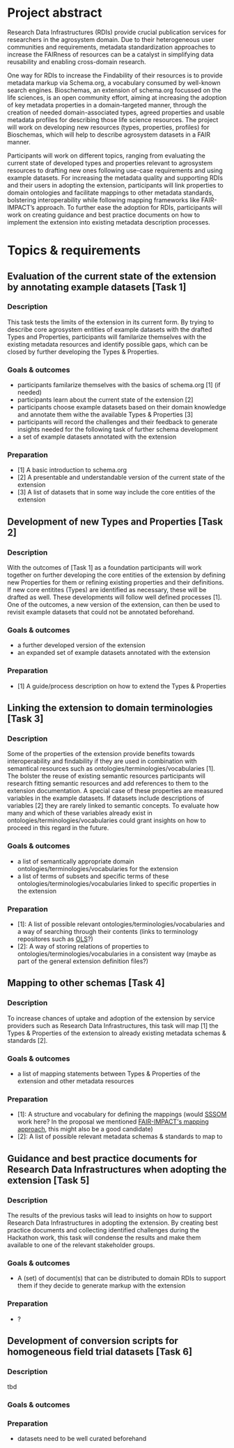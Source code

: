 

# Project abstract

Research Data Infrastructures (RDIs) provide crucial publication services for researchers in the agrosystem domain. Due to their heterogeneous user communities and requirements, metadata standardization approaches to increase the FAIRness of resources can be a catalyst in simplifying data reusability and enabling cross-domain research.

One way for RDIs to increase the Findability of their resources is to provide metadata markup via Schema.org, a vocabulary consumed by well-known search engines. Bioschemas, an extension of schema.org focussed on the life sciences, is an open community effort, aiming at increasing the adoption of key metadata properties in a domain-targeted manner, through the creation of needed domain-associated types, agreed properties and usable metadata profiles for describing those life science resources. The project will work on developing new resources (types, properties, profiles) for Bioschemas, which will help to describe agrosystem datasets in a FAIR manner.

Participants will work on different topics, ranging from evaluating the current state of developed types and properties relevant to agrosystem resources to drafting new ones following use-case requirements and using example datasets. For increasing the metadata quality and supporting RDIs and their users in adopting the extension, participants will link properties to domain ontologies and facilitate mappings to other metadata standards, bolstering interoperability while following mapping frameworks like FAIR-IMPACT’s approach. To further ease the adoption for RDIs, participants will work on creating guidance and best practice documents on how to implement the extension into existing metadata description processes.

# Topics & requirements
## Evaluation of the current state of the extension by annotating example datasets [Task 1]
### Description
This task tests the limits of the extension in its current form. By trying to describe core agrosystem entities of example datasets with the drafted Types and Properties, participants will familarize themselves with the existing metadata resources and identify possible gaps, which can be closed by further developing the Types & Properties.
### Goals & outcomes
- participants familarize themselves with the basics of schema.org [1] (if needed)
- participants learn about the current state of the extension [2]
- participants choose example datasets based on their domain knowledge and annotate them withe the available Types & Properties [3]
- participants will record the challenges and their feedback to generate insights needed for the following task of further schema development
- a set of example datasets annotated with the extension
### Preparation
- [1] A basic introduction to schema.org
- [2] A presentable and understandable version of the current state of the extension
- [3] A list of datasets that in some way include the core entities of the extension

## Development of new Types and Properties [Task 2]
### Description
With the outcomes of [Task 1] as a foundation participants will work together on further developing the core entities of the extension by defining new Properties for them or refining existing properties and their definitions. If new core entitites (Types) are identified as necessary, these will be drafted as well. These developments will follow well defined processes [1]. One of the outcomes, a new version of the extension, can then be used to revisit example datasets that could not be annotated beforehand.
### Goals & outcomes
- a further developed version of the extension
- an expanded set of example datasets annotated with the extension
### Preparation
- [1] A guide/process description on how to extend the Types & Properties

## Linking the extension to domain terminologies [Task 3]
### Description
Some of the properties of the extension provide benefits towards interoperability and findability if they are used in combination with semantical resources such as ontologies/terminologies/vocabularies [1]. The bolster the reuse of existing semantic resources participants will research fitting semantic resources and add references to them to the extension documentation.
A special case of these properties are measured variables in the example datasets. If datasets include descriptions of variables [2] they are rarely linked to semantic concepts. To evaluate how many and which of these variables already exist in ontologies/terminologies/vocabularies could grant insights on how to proceed in this regard in the future.
### Goals & outcomes
- a list of semantically appropriate domain ontologies/terminologies/vocabularies for the extension
- a list of terms of subsets and specific terms of these ontologies/terminologies/vocabularies linked to specific properties in the extension
### Preparation
- [1]: A list of possible relevant ontologies/terminologies/vocabularies and a way of searching through their contents (links to terminology repositores such as [OLS](https://www.ebi.ac.uk/ols4)?)
- [2]: A way of storing relations of properties to ontologies/terminologies/vocabularies in a consistent way (maybe as part of the general extension definition files?)

## Mapping to other schemas [Task 4]
### Description
To increase chances of uptake and adoption of the extension by service providers such as Research Data Infrastructures, this task will map [1] the Types & Properties of the extension to already existing metadata schemas & standards [2].
### Goals & outcomes
- a list of mapping statements between Types & Properties of the extension and other metadata resources
### Preparation
- [1]: A structure and vocabulary for defining the mappings (would [SSSOM](https://mapping-commons.github.io/sssom/) work here? In the proposal we mentioned [FAIR-IMPACT's mapping approach](https://fair-impact.eu/events/fairimpact-events/why-mappings-matter-and-how-make-them-fair), this might also be a good candidate)
- [2]: A list of possible relevant metadata schemas & standards to map to

## Guidance and best practice documents for Research Data Infrastructures when adopting the extension [Task 5]
### Description
The results of the previous tasks will lead to insights on how to support Research Data Infrastructures in adopting the extension. By creating best practice documents and collecting identified challenges during the Hackathon work, this task will condense the results and make them available to one of the relevant stakeholder groups.
### Goals & outcomes
- A (set) of document(s) that can be distributed to domain RDIs to support them if they decide to generate markup with the extension
### Preparation
- ?

## Development of conversion scripts for homogeneous field trial datasets [Task 6]
### Description
tbd
### Goals & outcomes
### Preparation
- datasets need to be well curated beforehand
